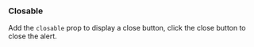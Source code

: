 ### Closable

Add the `closable` prop to display a close button, click the close button to close the alert.
